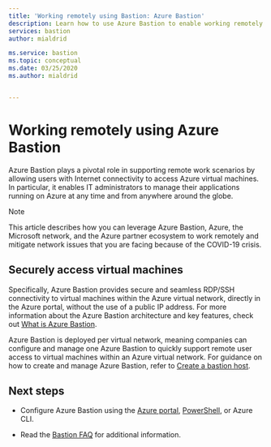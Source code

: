 ```yaml
---
title: 'Working remotely using Bastion: Azure Bastion'
description: Learn how to use Azure Bastion to enable working remotely due to the COVID-19 pandemic.
services: bastion
author: mialdrid

ms.service: bastion
ms.topic: conceptual
ms.date: 03/25/2020
ms.author: mialdrid


---
```


# Working remotely using Azure Bastion

Azure Bastion plays a pivotal role in supporting remote work scenarios by allowing users with Internet connectivity to access Azure virtual machines. In particular, it enables IT administrators to manage their applications running on Azure at any time and from anywhere around the globe.

>[!NOTE]
>This article describes how you can leverage Azure Bastion, Azure, the Microsoft network, and the Azure partner ecosystem to work remotely and  mitigate network issues that you are facing because of the COVID-19 crisis.
>

## Securely access virtual machines

Specifically, Azure Bastion provides secure and seamless RDP/SSH connectivity to virtual machines within the Azure virtual network, directly in the Azure portal, without the use of a public IP address. For more information about the Azure Bastion architecture and key features, check out [What is Azure Bastion](bastion-overview.md).

Azure Bastion is deployed per virtual network, meaning companies can configure and manage one Azure Bastion to quickly support remote user access to virtual machines within an Azure virtual network. For guidance on how to create and manage Azure Bastion, refer to [Create a bastion host](./tutorial-create-host-portal.md).

## Next steps

* Configure Azure Bastion using the [Azure portal](./tutorial-create-host-portal.md), [PowerShell](bastion-create-host-powershell.md), or Azure CLI.

* Read the [Bastion FAQ](bastion-faq.md) for additional information.